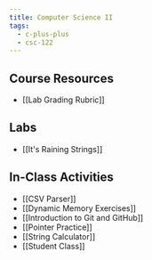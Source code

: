 ```yaml
---
title: Computer Science II
tags:
  - c-plus-plus
  - csc-122
---
```

## Course Resources

* [[Lab Grading Rubric]]

## Labs

* [[It's Raining Strings]]

## In-Class Activities

* [[CSV Parser]]
* [[Dynamic Memory Exercises]]
* [[Introduction to Git and GitHub]]
* [[Pointer Practice]]
* [[String Calculator]]
* [[Student Class]]
